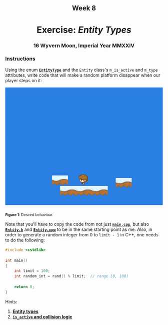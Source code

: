 <h2 align=center>Week 8</h2>

<h1 align=center>Exercise: <em>Entity Types</em></h1>

<h3 align=center>16 Wyvern Moon, Imperial Year MMXXIV</h3>

### Instructions

Using the enum [**`EntityType`**](SDLProject/Entity.h) and the `Entity` class's `m_is_active` and `m_type` attributes, write code that will make a random platform disappear when our player steps on it:

![example](assets/example.gif)

<sub>**Figure 1**: Desired behaviour.</sub>

Note that you'll have to copy the code from not just [**`main.cpp`**](SDLProject/main.cpp), but also [**`Entity.h`**](SDLProject/Entity.h) and [**`Entity.cpp`**](SDLProject/Entity.cpp) to be in the same starting point as me. Also, in order to generate a random integer from 0 to `limit - 1` in C++, one needs to do the following:

```cpp
#include <cstdlib>

int main()
{
    int limit = 100;
    int random_int = rand() % limit;  // range [0, 100)

    return 0;
}
```

Hints:

1. [**Entity types**](https://github.com/sebastianromerocruz/CS3113-material/tree/main/lectures/enemy-ai#part-2-enemy-states-ai-types-and-ai-states)
2. [**`is_active` and collision logic**](https://github.com/sebastianromerocruz/CS3113-material/tree/main/lectures/physics_2#part-3-is_active-collision-flags-and-entity-types)
